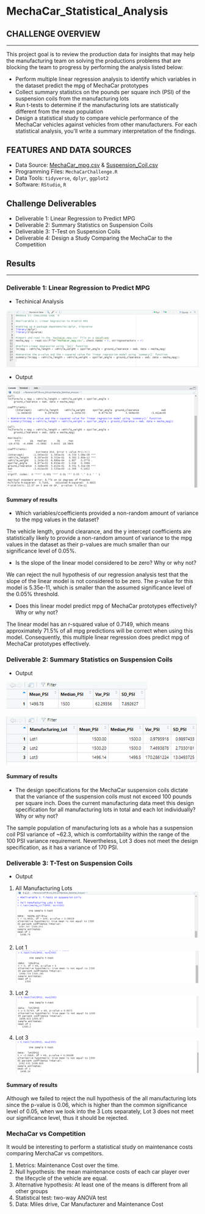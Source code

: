 # MechaCar_Statistical_Analysis

## CHALLENGE OVERVIEW
---
This project goal is to review the production data for insights that may help the manufacturing team on solving the productions problems that are blocking the team to progress by performing the analysis listed below:
- Perform multiple linear regression analysis to identify which variables in the dataset predict the mpg of MechaCar prototypes
- Collect summary statistics on the pounds per square inch (PSI) of the suspension coils from the manufacturing lots
- Run t-tests to determine if the manufacturing lots are statistically different from the mean population
- Design a statistical study to compare vehicle performance of the MechaCar vehicles against vehicles from other manufacturers. For each statistical analysis, you’ll write a summary interpretation of the findings.

## FEATURES AND DATA SOURCES
- Data Source: [MechaCar_mpg.csv](https://github.com/Bruno-OGSilva/MechaCar_Statistical_Analysis/blob/cca52460cf746099a036cadcc4fbf88822f34f18/MechaCar_mpg.csv) & [Suspension_Coil.csv](https://github.com/Bruno-OGSilva/MechaCar_Statistical_Analysis/blob/cca52460cf746099a036cadcc4fbf88822f34f18/Suspension_Coil.csv)
- Programming Files: `MechaCarChallenge.R`
-  Data Tools: `tidyverse`, `dplyr`, `ggplot2`
-  Software: `RStudio`, `R`

## Challenge Deliverables
- Deliverable 1: Linear Regression to Predict MPG
- Deliverable 2: Summary Statistics on Suspension Coils
- Deliverable 3: T-Test on Suspension Coils
- Deliverable 4: Design a Study Comparing the MechaCar to the Competition


## Results
---

### Deliverable 1: Linear Regression to Predict MPG

- Techinical Analysis

![](https://github.com/Bruno-OGSilva/MechaCar_Statistical_Analysis/blob/cca52460cf746099a036cadcc4fbf88822f34f18/Assets/Deliverable%201-I.png)

- Output

![](https://github.com/Bruno-OGSilva/MechaCar_Statistical_Analysis/blob/cca52460cf746099a036cadcc4fbf88822f34f18/Assets/Deliverable%201-II.png)

#### Summary of results

- Which variables/coefficients provided a non-random amount of variance to the mpg values in the dataset?

The vehicle length, ground clearance, and the y intercept coefficients are statistically likely to provide a non-random amount of variance to the mpg values in the dataset as their p-values are much smaller than our significance level of 0.05%.

- Is the slope of the linear model considered to be zero? Why or why not?

We can reject the null hypothesis of our regression analysis test that the slope of the linear model is not considered to be zero. The p-value for this model is 5.35e-11, which is smaller than the assumed significance level of the 0.05% threshold.

- Does this linear model predict mpg of MechaCar prototypes effectively? Why or why not?

The linear model has an r-squared value of 0.7149, which means approximately 71.5% of all mpg predictions will be correct when using this model. Consequently, this multiple linear regression does predict mpg of MechaCar prototypes effectively.



### Deliverable 2: Summary Statistics on Suspension Coils

- Output

![](https://github.com/Bruno-OGSilva/MechaCar_Statistical_Analysis/blob/cca52460cf746099a036cadcc4fbf88822f34f18/Assets/Deliverable%202-I.png)

![](https://github.com/Bruno-OGSilva/MechaCar_Statistical_Analysis/blob/cca52460cf746099a036cadcc4fbf88822f34f18/Assets/Deliverable%202-II.png)

#### Summary of results

- The design specifications for the MechaCar suspension coils dictate that the variance of the suspension coils must not exceed 100 pounds per square inch. Does the current manufacturing data meet this design specification for all manufacturing lots in total and each lot individually? Why or why not?

The sample population of manufacturing lots as a whole has a suspension coil PSI variance of ~62.3, which is comfortability within the range of the 100 PSI variance requirement. Nevertheless, Lot 3 does not meet the design specification, as it has a variance of 170 PSI.

### Deliverable 3: T-Test on Suspension Coils

- Output

1. All Manufacturing Lots
![](https://github.com/Bruno-OGSilva/MechaCar_Statistical_Analysis/blob/cca52460cf746099a036cadcc4fbf88822f34f18/Assets/Deliverable%203-I.png)

2. Lot 1
![](https://github.com/Bruno-OGSilva/MechaCar_Statistical_Analysis/blob/cca52460cf746099a036cadcc4fbf88822f34f18/Assets/Deliverable%203-II.png)

3. Lot 2
![](https://github.com/Bruno-OGSilva/MechaCar_Statistical_Analysis/blob/cca52460cf746099a036cadcc4fbf88822f34f18/Assets/Deliverable%203-III.png)

4. Lot 3
![](https://github.com/Bruno-OGSilva/MechaCar_Statistical_Analysis/blob/cca52460cf746099a036cadcc4fbf88822f34f18/Assets/Deliverable%203-IV.png)

#### Summary of results

Although we failed to reject the null hypothesis of the all manufacturing lots since the p-value is 0.06, which is higher than the common significance level of 0.05, when we look into the 3 Lots separately, Lot 3 does not meet our significance level, thus it should be rejected.

### MechaCar vs Competition

It would be interesting to perform a statistical study on maintenance costs comparing MerchaCar vs competitors.

1. Metrics: Maintenance Cost over the time.
2. Null hypothesis:  the mean maintenance costs of each car player over the lifecycle of the vehicle are equal.
3. Alternative hypothesis: At least one of the means is different from all other groups
4. Statistical test: two-way ANOVA test
5. Data: Miles drive, Car Manufacturer and Maintenance Cost

